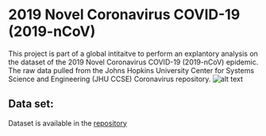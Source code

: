 # 2019 Novel Coronavirus COVID-19 (2019-nCoV)
This project is part of a global intitaitve to perform an explantory analysis on the dataset of the 2019 Novel Coronavirus COVID-19 (2019-nCoV) epidemic. The raw data pulled from the Johns Hopkins University Center for Systems Science and Engineering (JHU CCSE) Coronavirus repository.
![alt text](https://github.com/ahmadbarakt/EDA-Coronavairous/blob/master/images/2019-nCoV-CDC-23312_without_background.png)

## Data set:
Dataset is available in the [repository](https://github.com/CSSEGISandData/COVID-19) 
